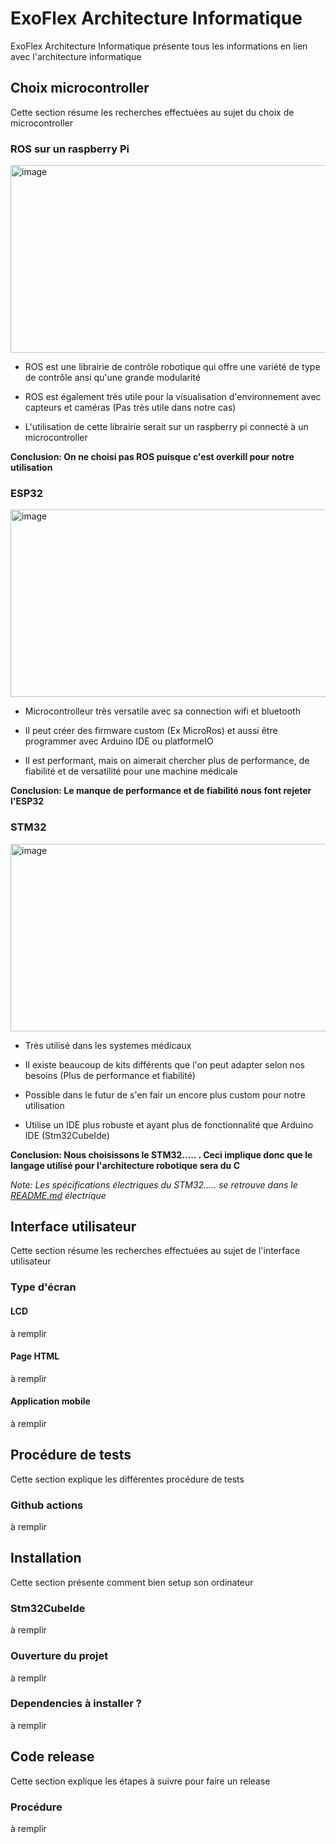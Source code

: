 # ExoFlex Architecture Informatique

ExoFlex Architecture Informatique présente tous les informations en lien avec l'architecture informatique 

## Choix microcontroller

Cette section résume les recherches effectuées au sujet du choix de microcontroller

### ROS sur un raspberry Pi

<img src="https://www.zdnet.com/a/img/resize/2f3709d5d1474a5d20d535a9cf6174198a2368d1/2021/06/11/a419ab3e-428b-40fa-b554-02a18831fce3/raspberry-pi-4-model-b-header.jpg?auto=webp&fit=crop&height=675&width=1200" alt="image" width="533" height="300"/>

- ROS est une librairie de contrôle robotique qui offre une variété de type de contrôle ansi qu'une grande modularité

- ROS est également très utile pour la visualisation d'environnement avec capteurs et caméras (Pas très utile dans notre cas)

- L'utilisation de cette librairie serait sur un raspberry pi connecté à un microcontroller

**Conclusion: On ne choisi pas ROS puisque c'est overkill pour notre utilisation**

### ESP32

<img src="https://www.az-delivery.de/cdn/shop/products/esp32-nodemcu-module-wlan-wifi-development-board-mit-cp2102-nachfolgermodell-zum-esp8266-kompatibel-mit-arduino-872375_1024x.jpg?v=1679400491" alt="image" width="533" height="300"/>

- Microcontrolleur très versatile avec sa connection wifi et bluetooth 

- Il peut créer des firmware custom (Ex MicroRos) et aussi être programmer avec Arduino IDE ou platformeIO

- Il est performant, mais on aimerait chercher plus de performance, de fiabilité et de versatilité pour une machine médicale

**Conclusion: Le manque de performance et de fiabilité nous font rejeter l'ESP32**

### STM32

<img src="https://botland.store/img/art/inne/19373_4.jpg" alt="image" width="533" height="300"/>

- Très utilisé dans les systemes médicaux

- Il existe beaucoup de kits différents que l'on peut adapter selon nos besoins (Plus de performance et fiabilité)

- Possible dans le futur de s'en fair un encore plus custom pour notre utilisation

- Utilise un IDE plus robuste et ayant plus de fonctionnalité que Arduino IDE (Stm32CubeIde)

**Conclusion: Nous choisissons le STM32..... . Ceci implique donc que le langage utilisé pour l'architecture robotique sera du C**

_Note: Les spécifications électriques du STM32..... se retrouve dans le [README.md](https://github.com/ExoFlex-Inc/ExoFlex/blob/main/ExoFlex_%C3%89lectrique/README.md) électrique_


## Interface utilisateur

Cette section résume les recherches effectuées au sujet de l'interface utilisateur

### Type d'écran

#### LCD

à remplir

#### Page HTML

à remplir

#### Application mobile

à remplir

## Procédure de tests

Cette section explique les différentes procédure de tests 

### Github actions

à remplir

## Installation

Cette section présente comment bien setup son ordinateur

### Stm32CubeIde

à remplir

### Ouverture du projet

à remplir

### Dependencies à installer ?

à remplir

## Code release

Cette section explique les étapes à suivre pour faire un release

### Procédure

à remplir





